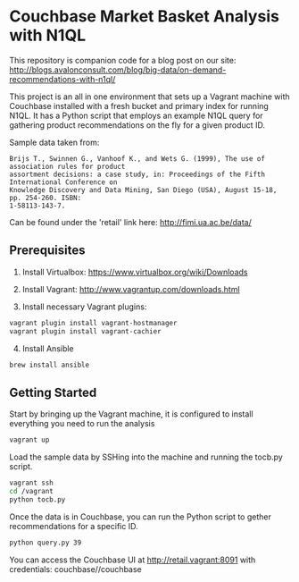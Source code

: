 # Couchbase Market Basket Analysis with N1QL
This repository is companion code for a blog post on our site: http://blogs.avalonconsult.com/blog/big-data/on-demand-recommendations-with-n1ql/

This project is an all in one environment that sets up a Vagrant machine with Couchbase installed with a fresh bucket and primary index for running N1QL. It has a Python script that employs an example N1QL query for gathering product recommendations on the fly for a given product ID.

Sample data taken from:

	Brijs T., Swinnen G., Vanhoof K., and Wets G. (1999), The use of association rules for product
	assortment decisions: a case study, in: Proceedings of the Fifth International Conference on
	Knowledge Discovery and Data Mining, San Diego (USA), August 15-18, pp. 254-260. ISBN:
	1-58113-143-7.
	
Can be found under the 'retail' link here: http://fimi.ua.ac.be/data/

Prerequisites
-------------
1. Install Virtualbox: https://www.virtualbox.org/wiki/Downloads

2. Install Vagrant: http://www.vagrantup.com/downloads.html

3. Install necessary Vagrant plugins:

```sh
vagrant plugin install vagrant-hostmanager
vagrant plugin install vagrant-cachier
```

4. Install Ansible

```sh
brew install ansible
```

Getting Started
------
Start by bringing up the Vagrant machine, it is configured to install everything you need to run the analysis

```sh
vagrant up
```

Load the sample data by SSHing into the machine and running the tocb.py script.

```sh
vagrant ssh
cd /vagrant
python tocb.py
```

Once the data is in Couchbase, you can run the Python script to gether recommendations for a specific ID.

```sh
python query.py 39
```

You can access the Couchbase UI at http://retail.vagrant:8091 with credentials: couchbase//couchbase
